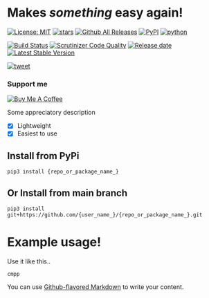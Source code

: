 # Makes _something_ easy again!
[![License: MIT](https://img.shields.io/github/license/{user_name_}/{repo_or_package_name_})](https://opensource.org/licenses/MIT)
[![stars](https://img.shields.io/github/stars/{user_name_}/{repo_or_package_name_})]()
[![Github All Releases](https://img.shields.io/github/downloads/{user_name_}/{repo_or_package_name_}/total.svg)]()
[![PyPI](https://img.shields.io/pypi/v/{repo_or_package_name_})](https://pypi.org/project/{repo_or_package_name_}/)
[![python](https://img.shields.io/github/languages/top/{user_name_}/{repo_or_package_name_})]()

[![Build Status](https://scrutinizer-ci.com/g/{user_name_}/{repo_or_package_name_}/badges/build.png?b=main)](https://scrutinizer-ci.com/g/{user_name_}/{repo_or_package_name_}/build-status/main)
[![Scrutinizer Code Quality](https://scrutinizer-ci.com/g/{user_name_}/{repo_or_package_name_}/badges/quality-score.png?b=main)](https://scrutinizer-ci.com/g/{user_name_}/{repo_or_package_name_}/?branch=main)
[![Release date](https://img.shields.io/github/release-date/{user_name_}/{repo_or_package_name_})]()
[![Latest Stable Version](https://img.shields.io/github/v/release/{user_name_}/{repo_or_package_name_})]()

[![tweet](https://img.shields.io/twitter/url?style=social&url=https%3A%2F%2Fgithub.com%2F{user_name_}%2F{repo_or_package_name_})](https://twitter.com/intent/tweet?text=I%20found%20this%20awesome%20repo%20on%20GitHub%20%26%20PyPI%20that%20simplifies%20life%20of%20developers%20so%20much!&url=https%3A%2F%2Fgithub.com%2F{user_name_}%2F{repo_or_package_name_})

### Support me


[![Buy Me A Coffee](https://cdn.buymeacoffee.com/buttons/v2/default-yellow.png)](https://www.buymeacoffee.com/{user_name_})


Some appreciatory description
- [x] Lightweight
- [x] Easiest to use 

## Install from PyPi
```
pip3 install {repo_or_package_name_}
```

## Or Install from main branch
```
pip3 install git+https://github.com/{user_name_}/{repo_or_package_name_}.git
```

# Example usage!
Use it like this..
```
cmpp
```

You can use
[Github-flavored Markdown](https://guides.github.com/features/mastering-markdown/)
to write your content.

